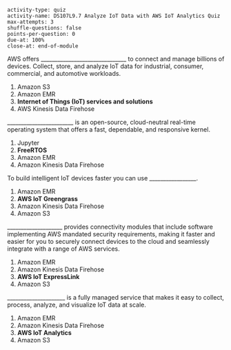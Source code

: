 ```c-lms
activity-type: quiz
activity-name: DS107L9.7 Analyze IoT Data with AWS IoT Analytics Quiz
max-attempts: 3
shuffle-questions: false
points-per-question: 0
due-at: 100%
close-at: end-of-module
```

AWS offers _______________________________ to connect and manage billions of devices. Collect, store, and analyze IoT data for industrial, consumer, commercial, and automotive workloads.
1. Amazon S3
2. Amazon EMR
3. **Internet of Things (IoT) services and solutions**
4. AWS Kinesis Data Firehose

________________________ is an open-source, cloud-neutral real-time operating system that offers a fast, dependable, and responsive kernel.
1. Jupyter
2. **FreeRTOS**
3. Amazon EMR
4. Amazon Kinesis Data Firehose

To build intelligent IoT devices faster you can use _________________.
1. Amazon EMR
2. **AWS IoT Greengrass**
3. Amazon Kinesis Data Firehose
4. Amazon S3

____________________ provides connectivity modules that include software implementing AWS mandated security requirements, making it faster and easier for you to securely connect devices to the cloud and seamlessly integrate with a range of AWS services.
1. Amazon EMR
2. Amazon Kinesis Data Firehose
3. **AWS IoT ExpressLink**
4. Amazon S3

_____________________ is a fully managed service that makes it easy to collect, process, analyze, and visualize IoT data at scale.
1. Amazon EMR
2. Amazon Kinesis Data Firehose
3. **AWS IoT Analytics**
4. Amazon S3


